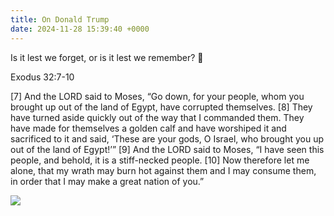 ```yaml
---
title: On Donald Trump
date: 2024-11-28 15:39:40 +0000
---
```


Is it lest we forget, or is it lest we remember? 🤔

Exodus 32:7-10

[7] And the LORD said to Moses, “Go down, for your people, whom you brought up out of the land of Egypt, have corrupted themselves. [8] They have turned aside quickly out of the way that I commanded them. They have made for themselves a golden calf and have worshiped it and sacrificed to it and said, ‘These are your gods, O Israel, who brought you up out of the land of Egypt!’” [9] And the LORD said to Moses, “I have seen this people, and behold, it is a stiff-necked people. [10] Now therefore let me alone, that my wrath may burn hot against them and I may consume them, in order that I may make a great nation of you.”

![](/0d3b371b9bcd3e90c70b3fdeb036737a.jpeg)
